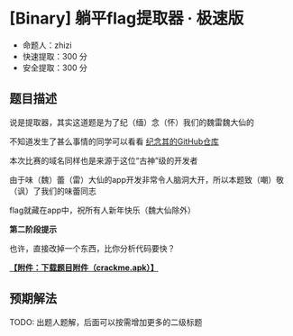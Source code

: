 # [Binary] 躺平flag提取器 · 极速版

- 命题人：zhizi
- 快速提取：300 分
- 安全提取：300 分

## 题目描述

<p>说是提取器，其实这道题是为了纪（缅）念（怀）我们的魏雷魏大仙的</p>
<p>不知道发生了甚么事情的同学可以看看 <a target="_blank" rel="noopener noreferrer" href="https://github.com/ShiSheng233/How_to_Fxxk_Weilei_s_Server">纪念其的GitHub仓库</a></p>
<p>本次比赛的域名同样也是来源于这位“古神”级的开发者</p>
<p>由于味（魏）蕾（雷）大仙的app开发非常令人脑洞大开，所以本题致（嘲）敬（讽）了我们的味蕾同志</p>
<p>flag就藏在app中，祝所有人新年快乐（魏大仙除外）</p>
<div class="well">
<strong>第二阶段提示</strong>
<p>
也许，直接改掉一个东西，比你分析代码要快？
</p>
</div>

**[【附件：下载题目附件（crackme.apk）】](attachment/crackme.apk)**

## 预期解法

TODO: 出题人题解，后面可以按需增加更多的二级标题